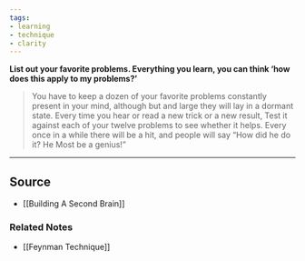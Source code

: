```yaml
---
tags:
- learning
- technique
- clarity
---
```

**List out your favorite problems. Everything you learn, you can think ‘how does this apply to my problems?’**

> You have to keep a dozen of your favorite problems constantly present in your mind, although but and large they will lay in a dormant state. Every time you hear or read a new trick or a new result, Test it against each of your twelve problems to see whether it helps. Every once in a while there will be a hit, and people will say “How did he do it? He Most be a genius!”
> 

---

## Source
- [[Building A Second Brain]]

### Related Notes
- [[Feynman Technique]]